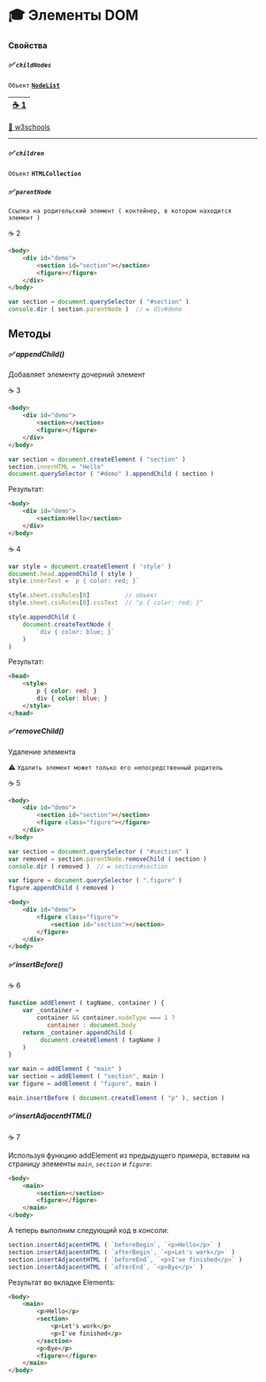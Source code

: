 # :mortar_board: Элементы DOM 

### Свойства 

##### ✅ **`childNodes`**

`Объект` [**`NodeList`**](nodeTypes "Типы узлов дерева DOM")

| [:coffee: 1](childNodes-sample-1) |
|-|

[🔗 w3schools](https://www.w3schools.com/jsref/prop_node_childnodes.asp)
***
##### ✅ **`children`**

`Объект` **`HTMLCollection`**

##### ✅ **`parentNode`**

`Ссылка на родительский элемент ( контейнер, в котором находится элемент )`

:coffee: 2
```html
<body>
    <div id="demo">
        <section id="section"></section>
        <figure></figure>
    </div>
</body>
```
```javascript
var section = document.querySelector ( "#section" )
console.dir ( section.parentNode )  // ► div#demo
```

## Методы

##### ✅ appendChild()

Добавляет элементу дочерний элемент

:coffee: 3
```html
<body>
    <div id="demo">
        <section></section>
        <figure></figure>
    </div>
</body>
```
```javascript
var section = document.createElement ( "section" )
section.innerHTML = "Hello"
document.querySelector ( "#demo" ).appendChild ( section )
```
Результат:
```html
<body>
    <div id="demo">
        <section>Hello</section>
    </div>
</body>
```

:coffee: 4

```javascript
var style = document.createElement ( 'style' )
document.head.appendChild ( style )
style.innerText = `p { color: red; }`

style.sheet.cssRules[0]          // объект
style.sheet.cssRules[0].cssText  // "p { color: red; }"

style.appendChild (
    document.createTextNode (
        `div { color: blue; }`
    ) 
)
```
Результат:
```html
<head>
    <style>
        p { color: red; }
        div { color: blue; }
    </style>
</head>
```

##### ✅ removeChild()

Удаление элемента

:warning: `Удалить элемент может только его непосредственный родитель`

:coffee: 5
```html
<body>
    <div id="demo">
        <section id="section"></section>
        <figure class="figure"></figure>
    </div>
</body>
```
```javascript
var section = document.querySelector ( "#section" )
var removed = section.parentNode.removeChild ( section )
console.dir ( removed )  // ► section#section

var figure = document.querySelector ( ".figure" )
figure.appendChild ( removed )
```
```html
<body>
    <div id="demo">
        <figure class="figure">
            <section id="section"></section>
        </figure>
    </div>
</body>
```

##### ✅ insertBefore()

:coffee: 6
```javascript
function addElement ( tagName, container ) {
    var _container = 
        container && container.nodeType === 1 ? 
           container : document.body
    return _container.appendChild (
         document.createElement ( tagName )
    )
}

var main = addElement ( "main" )
var section = addElement ( "section", main )
var figure = addElement ( "figure", main )

main.insertBefore ( document.createElement ( "p" ), section )
```
##### ✅ insertAdjacentHTML()

:coffee: 7

Используя функцию addElement из предыдущего примера, вставим на страницу элементы _`main`_, _`section`_ и _`figure`_:

```html
<body>
    <main>
        <section></section>
        <figure></figure>
    </main>
</body>
```
А теперь выполним следующий код в консоли:
```javascript
section.insertAdjacentHTML ( `beforeBegin`, `<p>Hello</p>` )
section.insertAdjacentHTML ( `afterBegin`, `<p>Let's work</p>` )
section.insertAdjacentHTML ( `beforeEnd`, `<p>I've finished</p>` )
section.insertAdjacentHTML ( `afterEnd`, `<p>Bye</p>` )
```
Результат во вкладке Elements:
```html
<body>
    <main>
        <p>Hello</p>
        <section>
            <p>Let's work</p>
            <p>I've finished</p>
        </section>
        <p>Bye</p>
        <figure></figure>
    </main>
</body>
```
